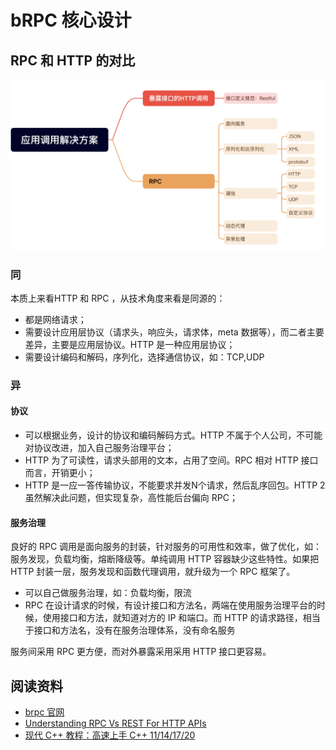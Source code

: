 # bRPC 核心设计

## RPC 和 HTTP 的对比

![RPC 和 HTTP 关系](./rpc_http_outline.png)

### 同

本质上来看HTTP 和 RPC ，从技术角度来看是同源的：
- 都是网络请求；
- 需要设计应用层协议（请求头，响应头，请求体，meta 数据等），而二者主要差异，主要是应用层协议。HTTP 是一种应用层协议；
- 需要设计编码和解码，序列化，选择通信协议，如：TCP,UDP

### 异
#### 协议
- 可以根据业务，设计的协议和编码解码方式。HTTP 不属于个人公司，不可能对协议改进，加入自己服务治理平台；
- HTTP 为了可读性，请求头部用的文本，占用了空间。RPC 相对 HTTP 接口而言，开销更小；
- HTTP 是一应一答传输协议，不能要求并发N个请求，然后乱序回包。HTTP 2 虽然解决此问题，但实现复杂，高性能后台偏向 RPC；


#### 服务治理

良好的 RPC 调用是面向服务的封装，针对服务的可用性和效率，做了优化，如：服务发现，负载均衡，熔断降级等。单纯调用 HTTP 容器缺少这些特性。如果把 HTTP 封装一层，服务发现和函数代理调用，就升级为一个 RPC 框架了。

- 可以自己做服务治理，如：负载均衡，限流
- RPC 在设计请求的时候，有设计接口和方法名，两端在使用服务治理平台的时候，使用接口和方法，就知道对方的 IP 和端口。而 HTTP 的请求路径，相当于接口和方法名，没有在服务治理体系，没有命名服务

服务间采用 RPC 更方便，而对外暴露采用采用 HTTP 接口更容易。


## 阅读资料

- [brpc 官网](https://brpc.apache.org/zh/)
- [Understanding RPC Vs REST For HTTP APIs](https://www.smashingmagazine.com/2016/09/understanding-rest-and-rpc-for-http-apis/)
- [ 现代 C++ 教程：高速上手 C++ 11/14/17/20](https://changkun.de/modern-cpp/zh-cn/01-intro/)
